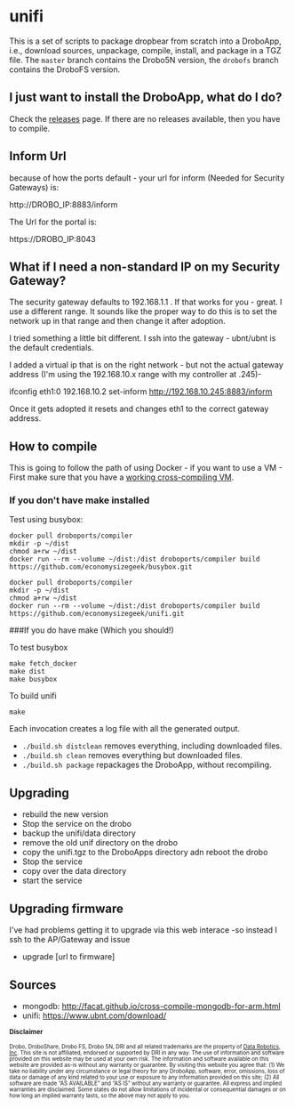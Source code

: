 # unifi

This is a set of scripts to package dropbear from scratch into a DroboApp, i.e., download sources, unpackage, compile, install, and package in a TGZ file. The `master` branch contains the Drobo5N version, the `drobofs` branch contains the DroboFS version.

## I just want to install the DroboApp, what do I do?

Check the [releases](https://github.com/droboports/unifi/releases) page. If there are no releases available, then you have to compile.

## Inform Url

because of how the ports default - your url for inform (Needed for Security Gateways) is:

http://DROBO_IP:8883/inform

The Url for the portal is:

https://DROBO_IP:8043

## What if I need a non-standard IP on my Security Gateway?

The security gateway defaults to 192.168.1.1 . If that works for you - great. I use a different range.  It sounds like the proper way to do this is to set the network up in that range and then change it after adoption.

I tried something a little bit different. I ssh into the gateway - ubnt/ubnt is the default credentials.  

I added a virtual ip that is on the right network - but not the actual gateway address (I'm using the 192.168.10.x range with my controller at .245)- 

ifconfig eth1:0 192.168.10.2
set-inform http://192.168.10.245:8883/inform

Once it gets adopted it resets and changes eth1 to the correct gateway address.


## How to compile


This is going to follow the path of using Docker  - if you want to use a VM - First make sure that you have a [working cross-compiling VM](https://github.com/droboports/droboports.github.io/wiki/Setting-up-a-VM).

### If you don't have make installed
Test using busybox:

```
docker pull droboports/compiler
mkdir -p ~/dist
chmod a+rw ~/dist
docker run --rm --volume ~/dist:/dist droboports/compiler build https://github.com/economysizegeek/busybox.git 

```
```
docker pull droboports/compiler
mkdir -p ~/dist
chmod a+rw ~/dist
docker run --rm --volume ~/dist:/dist droboports/compiler build https://github.com/economysizegeek/unifi.git 

```

###If you do have make (Which you should!)

To test busybox

```
make fetch_docker
make dist
make busybox
```

To build unifi
```
make
```

Each invocation creates a log file with all the generated output.

* `./build.sh distclean` removes everything, including downloaded files.
* `./build.sh clean` removes everything but downloaded files.
* `./build.sh package` repackages the DroboApp, without recompiling.


## Upgrading

* rebuild the new version
* Stop the service on the drobo
* backup the unifi/data directory
* remove the old unif directory on the drobo
* copy the unifi.tgz to the DroboApps directory adn reboot the drobo
* Stop the service
* copy over the data directory
* start the service

## Upgrading firmware

I've had problems getting it to upgrade via this web interace -so instead I ssh to the AP/Gateway and issue 
* upgrade [url to firmware]

## Sources

* mongodb: http://facat.github.io/cross-compile-mongodb-for-arm.html
* unifi: https://www.ubnt.com/download/

<sub>**Disclaimer**</sub>

<sub><sub>Drobo, DroboShare, Drobo FS, Drobo 5N, DRI and all related trademarks are the property of [Data Robotics, Inc](http://www.drobo.com/). This site is not affiliated, endorsed or supported by DRI in any way. The use of information and software provided on this website may be used at your own risk. The information and software available on this website are provided as-is without any warranty or guarantee. By visiting this website you agree that: (1) We take no liability under any circumstance or legal theory for any DroboApp, software, error, omissions, loss of data or damage of any kind related to your use or exposure to any information provided on this site; (2) All software are made “AS AVAILABLE” and “AS IS” without any warranty or guarantee. All express and implied warranties are disclaimed. Some states do not allow limitations of incidental or consequential damages or on how long an implied warranty lasts, so the above may not apply to you.</sub></sub>
